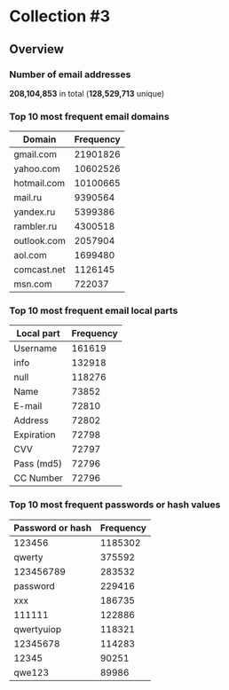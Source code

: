 # Collection #3

## Overview

### Number of email addresses

**208,104,853** in total (**128,529,713** unique)

### Top 10 most frequent email domains

| Domain | Frequency |
| ------ | --------- |
|gmail.com|21901826|
|yahoo.com|10602526|
|hotmail.com|10100665|
|mail.ru|9390564|
|yandex.ru|5399386|
|rambler.ru|4300518|
|outlook.com|2057904|
|aol.com|1699480|
|comcast.net|1126145|
|msn.com|722037|

### Top 10 most frequent email local parts

| Local part | Frequency |
| ---------- | --------- |
|Username|161619|
|info|132918|
|null|118276|
|Name|73852|
|E-mail|72810|
|Address|72802|
|Expiration|72798|
|CVV|72797|
|Pass (md5)|72796|
|CC Number|72796|

### Top 10 most frequent passwords or hash values

| Password or hash | Frequency |
| ---------------- | --------- |
|123456|1185302|
|qwerty|375592|
|123456789|283532|
|password|229416|
|xxx|186735|
|111111|122886|
|qwertyuiop|118321|
|12345678|114283|
|12345|90251|
|qwe123|89986|

